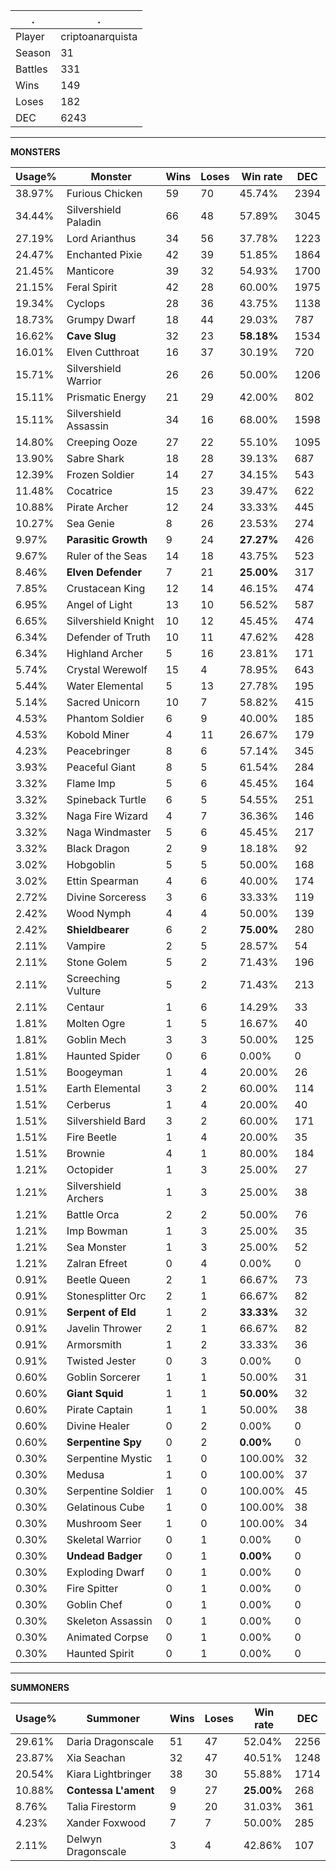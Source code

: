 .|.
|-|-
Player|criptoanarquista
Season|31
Battles|331
Wins|149
Loses|182
DEC|6243

---
**MONSTERS**

Usage%|Monster|Wins|Loses|Win rate|DEC|
-|-|-|-|-|-|
38.97%|Furious Chicken|59|70|45.74%|2394|
34.44%|Silvershield Paladin|66|48|57.89%|3045|
27.19%|Lord Arianthus|34|56|37.78%|1223|
24.47%|Enchanted Pixie|42|39|51.85%|1864|
21.45%|Manticore|39|32|54.93%|1700|
21.15%|Feral Spirit|42|28|60.00%|1975|
19.34%|Cyclops|28|36|43.75%|1138|
18.73%|Grumpy Dwarf|18|44|29.03%|787|
16.62%|**Cave Slug**|32|23|**58.18%**|1534|
16.01%|Elven Cutthroat|16|37|30.19%|720|
15.71%|Silvershield Warrior|26|26|50.00%|1206|
15.11%|Prismatic Energy|21|29|42.00%|802|
15.11%|Silvershield Assassin|34|16|68.00%|1598|
14.80%|Creeping Ooze|27|22|55.10%|1095|
13.90%|Sabre Shark|18|28|39.13%|687|
12.39%|Frozen Soldier|14|27|34.15%|543|
11.48%|Cocatrice|15|23|39.47%|622|
10.88%|Pirate Archer|12|24|33.33%|445|
10.27%|Sea Genie|8|26|23.53%|274|
9.97%|**Parasitic Growth**|9|24|**27.27%**|426|
9.67%|Ruler of the Seas|14|18|43.75%|523|
8.46%|**Elven Defender**|7|21|**25.00%**|317|
7.85%|Crustacean King|12|14|46.15%|474|
6.95%|Angel of Light|13|10|56.52%|587|
6.65%|Silvershield Knight|10|12|45.45%|474|
6.34%|Defender of Truth|10|11|47.62%|428|
6.34%|Highland Archer|5|16|23.81%|171|
5.74%|Crystal Werewolf|15|4|78.95%|643|
5.44%|Water Elemental|5|13|27.78%|195|
5.14%|Sacred Unicorn|10|7|58.82%|415|
4.53%|Phantom Soldier|6|9|40.00%|185|
4.53%|Kobold Miner|4|11|26.67%|179|
4.23%|Peacebringer|8|6|57.14%|345|
3.93%|Peaceful Giant|8|5|61.54%|284|
3.32%|Flame Imp|5|6|45.45%|164|
3.32%|Spineback Turtle|6|5|54.55%|251|
3.32%|Naga Fire Wizard|4|7|36.36%|146|
3.32%|Naga Windmaster|5|6|45.45%|217|
3.32%|Black Dragon|2|9|18.18%|92|
3.02%|Hobgoblin|5|5|50.00%|168|
3.02%|Ettin Spearman|4|6|40.00%|174|
2.72%|Divine Sorceress|3|6|33.33%|119|
2.42%|Wood Nymph|4|4|50.00%|139|
2.42%|**Shieldbearer**|6|2|**75.00%**|280|
2.11%|Vampire|2|5|28.57%|54|
2.11%|Stone Golem|5|2|71.43%|196|
2.11%|Screeching Vulture|5|2|71.43%|213|
2.11%|Centaur|1|6|14.29%|33|
1.81%|Molten Ogre|1|5|16.67%|40|
1.81%|Goblin Mech|3|3|50.00%|125|
1.81%|Haunted Spider|0|6|0.00%|0|
1.51%|Boogeyman|1|4|20.00%|26|
1.51%|Earth Elemental|3|2|60.00%|114|
1.51%|Cerberus|1|4|20.00%|40|
1.51%|Silvershield Bard|3|2|60.00%|171|
1.51%|Fire Beetle|1|4|20.00%|35|
1.51%|Brownie|4|1|80.00%|184|
1.21%|Octopider|1|3|25.00%|27|
1.21%|Silvershield Archers|1|3|25.00%|38|
1.21%|Battle Orca|2|2|50.00%|76|
1.21%|Imp Bowman|1|3|25.00%|35|
1.21%|Sea Monster|1|3|25.00%|52|
1.21%|Zalran Efreet|0|4|0.00%|0|
0.91%|Beetle Queen|2|1|66.67%|73|
0.91%|Stonesplitter Orc|2|1|66.67%|82|
0.91%|**Serpent of Eld**|1|2|**33.33%**|32|
0.91%|Javelin Thrower|2|1|66.67%|82|
0.91%|Armorsmith|1|2|33.33%|36|
0.91%|Twisted Jester|0|3|0.00%|0|
0.60%|Goblin Sorcerer|1|1|50.00%|31|
0.60%|**Giant Squid**|1|1|**50.00%**|32|
0.60%|Pirate Captain|1|1|50.00%|38|
0.60%|Divine Healer|0|2|0.00%|0|
0.60%|**Serpentine Spy**|0|2|**0.00%**|0|
0.30%|Serpentine Mystic|1|0|100.00%|32|
0.30%|Medusa|1|0|100.00%|37|
0.30%|Serpentine Soldier|1|0|100.00%|45|
0.30%|Gelatinous Cube|1|0|100.00%|38|
0.30%|Mushroom Seer|1|0|100.00%|34|
0.30%|Skeletal Warrior|0|1|0.00%|0|
0.30%|**Undead Badger**|0|1|**0.00%**|0|
0.30%|Exploding Dwarf|0|1|0.00%|0|
0.30%|Fire Spitter|0|1|0.00%|0|
0.30%|Goblin Chef|0|1|0.00%|0|
0.30%|Skeleton Assassin|0|1|0.00%|0|
0.30%|Animated Corpse|0|1|0.00%|0|
0.30%|Haunted Spirit|0|1|0.00%|0|

---
**SUMMONERS**

Usage%|Summoner|Wins|Loses|Win rate|DEC|
-|-|-|-|-|-|
29.61%|Daria Dragonscale|51|47|52.04%|2256|
23.87%|Xia Seachan|32|47|40.51%|1248|
20.54%|Kiara Lightbringer|38|30|55.88%|1714|
10.88%|**Contessa L'ament**|9|27|**25.00%**|268|
8.76%|Talia Firestorm|9|20|31.03%|361|
4.23%|Xander Foxwood|7|7|50.00%|285|
2.11%|Delwyn Dragonscale|3|4|42.86%|107|
